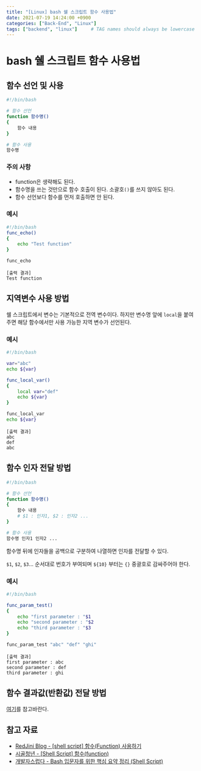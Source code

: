 ```yaml
---
title: "[Linux] bash 쉘 스크립트 함수 사용법"
date: 2021-07-19 14:24:00 +0900
categories: ["Back-End", "Linux"]
tags: ["backend", "linux"]     # TAG names should always be lowercase
---
```


# bash 쉘 스크립트 함수 사용법

## 함수 선언 및 사용

```bash
#!/bin/bash

# 함수 선언
function 함수명()
{
    함수 내용
}

# 함수 사용
함수명
```

### 주의 사항

- function은 생략해도 된다.
- 함수명을 쓰는 것만으로 함수 호출이 된다. 소괄호`()`를 쓰지 않아도 된다.
- 함수 선언보다 함수를 먼저 호출하면 안 된다.

### 예시

```bash
#!/bin/bash
func_echo()
{
    echo "Test function"
}

func_echo
```

```
[출력 결과]
Test function
```

## 지역변수 사용 방법

쉘 스크립트에서 변수는 기본적으로 전역 변수이다.
하지만 변수명 앞에 `local`을 붙여주면 해당 함수에서만 사용 가능한 지역 변수가 선언된다.

### 예시

```bash
#!/bin/bash

var="abc"
echo ${var}

func_local_var()
{
    local var="def"
    echo ${var}
}

func_local_var
echo ${var}
```

```
[출력 결과]
abc
def
abc
```

## 함수 인자 전달 방법

```bash
#!/bin/bash

# 함수 선언
function 함수명()
{
    함수 내용
    # $1 : 인자1, $2 : 인자2 ...
}

# 함수 사용
함수명 인자1 인자2 ...
```

함수명 뒤에 인자들을 공백으로 구분하여 나열하면 인자를 전달할 수 있다.

`$1`, `$2`, `$3`... 순서대로 번호가 부여되며 `${10}` 부터는 `{}` 중괄호로 감싸주어야 한다.

### 예시

```bash
#!/bin/bash

func_param_test()
{
    echo "first parameter : "$1
    echo "second parameter : "$2
    echo "third parameter : "$3
}

func_param_test "abc" "def" "ghi"
```

```
[출력 결과]
first parameter : abc
second parameter : def
third parameter : ghi
```

## 함수 결과값(반환값) 전달 방법

[여기](https://github.com/lyw1217/TIL/blob/main/Bash/bash_%ED%95%A8%EC%88%98_%EB%B0%98%ED%99%98%EA%B0%92(%EB%A6%AC%ED%84%B4).md)를 참고바란다.


## 참고 자료
- [RedJini Blog - [shell script] 함수(Function) 사용하기](http://blog.redjini.com/281)
- [시골청년 - [Shell Script] 함수(function)](https://palyoung.tistory.com/131)
- [개발자스럽다 - Bash 입문자를 위한 핵심 요약 정리 (Shell Script)](https://blog.gaerae.com/2015/01/bash-hello-world.html)